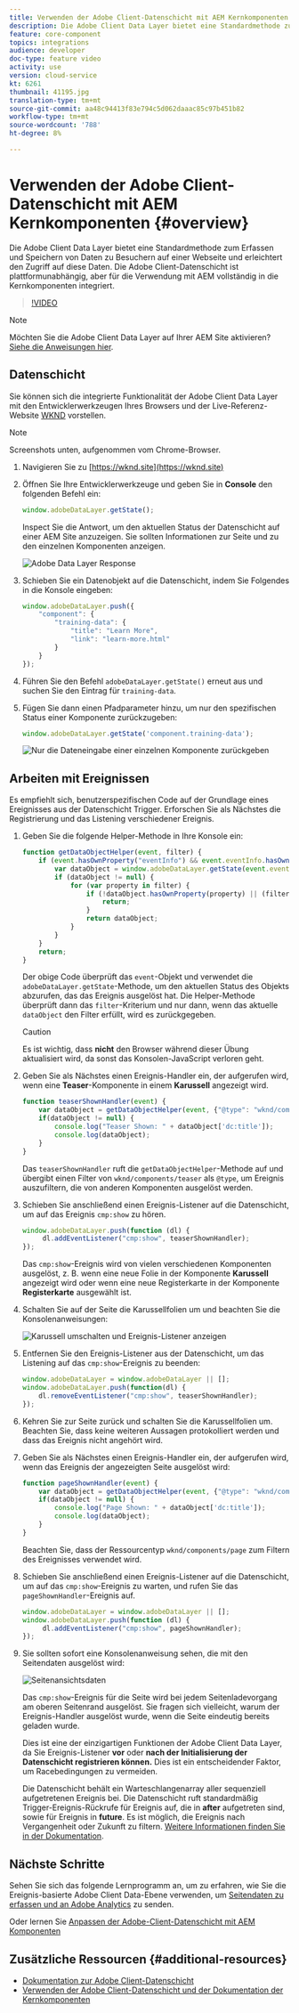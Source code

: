 ```yaml
---
title: Verwenden der Adobe Client-Datenschicht mit AEM Kernkomponenten
description: Die Adobe Client Data Layer bietet eine Standardmethode zum Erfassen und Speichern von Daten zu Besuchern auf einer Webseite und erleichtert den Zugriff auf diese Daten. Die Adobe Client-Datenschicht ist plattformunabhängig, aber für die Verwendung mit AEM vollständig in die Kernkomponenten integriert.
feature: core-component
topics: integrations
audience: developer
doc-type: feature video
activity: use
version: cloud-service
kt: 6261
thumbnail: 41195.jpg
translation-type: tm+mt
source-git-commit: aa48c94413f83e794c5d062daaac85c97b451b82
workflow-type: tm+mt
source-wordcount: '788'
ht-degree: 8%

---
```



# Verwenden der Adobe Client-Datenschicht mit AEM Kernkomponenten {#overview}

Die Adobe Client Data Layer bietet eine Standardmethode zum Erfassen und Speichern von Daten zu Besuchern auf einer Webseite und erleichtert den Zugriff auf diese Daten. Die Adobe Client-Datenschicht ist plattformunabhängig, aber für die Verwendung mit AEM vollständig in die Kernkomponenten integriert.

>[!VIDEO](https://video.tv.adobe.com/v/41195?quality=12&learn=on)

>[!NOTE]
>
> Möchten Sie die Adobe Client Data Layer auf Ihrer AEM Site aktivieren? [Siehe die Anweisungen hier](https://docs.adobe.com/content/help/en/experience-manager-core-components/using/developing/data-layer/overview.html#installation-activation).

## Datenschicht

Sie können sich die integrierte Funktionalität der Adobe Client Data Layer mit den Entwicklerwerkzeugen Ihres Browsers und der Live-Referenz-Website [WKND](https://wknd.site/) vorstellen.

>[!NOTE]
>
> Screenshots unten, aufgenommen vom Chrome-Browser.

1. Navigieren Sie zu [https://wknd.site](https://wknd.site)
1. Öffnen Sie Ihre Entwicklerwerkzeuge und geben Sie in **Console** den folgenden Befehl ein:

   ```js
   window.adobeDataLayer.getState();
   ```

   Inspect Sie die Antwort, um den aktuellen Status der Datenschicht auf einer AEM Site anzuzeigen. Sie sollten Informationen zur Seite und zu den einzelnen Komponenten anzeigen.

   ![Adobe Data Layer Response](assets/data-layer-state-response.png)

1. Schieben Sie ein Datenobjekt auf die Datenschicht, indem Sie Folgendes in die Konsole eingeben:

   ```js
   window.adobeDataLayer.push({
       "component": {
           "training-data": {
               "title": "Learn More",
               "link": "learn-more.html"
           }
       }
   });
   ```

1. Führen Sie den Befehl `adobeDataLayer.getState()` erneut aus und suchen Sie den Eintrag für `training-data`.
1. Fügen Sie dann einen Pfadparameter hinzu, um nur den spezifischen Status einer Komponente zurückzugeben:

   ```js
   window.adobeDataLayer.getState('component.training-data');
   ```

   ![Nur die Dateneingabe einer einzelnen Komponente zurückgeben](assets/return-just-single-component.png)

## Arbeiten mit Ereignissen

Es empfiehlt sich, benutzerspezifischen Code auf der Grundlage eines Ereignisses aus der Datenschicht Trigger. Erforschen Sie als Nächstes die Registrierung und das Listening verschiedener Ereignis.

1. Geben Sie die folgende Helper-Methode in Ihre Konsole ein:

   ```js
   function getDataObjectHelper(event, filter) {
       if (event.hasOwnProperty("eventInfo") && event.eventInfo.hasOwnProperty("path")) {
           var dataObject = window.adobeDataLayer.getState(event.eventInfo.path);
           if (dataObject != null) {
               for (var property in filter) {
                   if (!dataObject.hasOwnProperty(property) || (filter[property] !== null && filter[property] !== dataObject[property])) {
                       return;
                   }
                   return dataObject;
               }
           }
       }
       return;
   }
   ```

   Der obige Code überprüft das `event`-Objekt und verwendet die `adobeDataLayer.getState`-Methode, um den aktuellen Status des Objekts abzurufen, das das Ereignis ausgelöst hat. Die Helper-Methode überprüft dann das `filter`-Kriterium und nur dann, wenn das aktuelle `dataObject` den Filter erfüllt, wird es zurückgegeben.

   >[!CAUTION]
   >
   > Es ist wichtig, dass **nicht** den Browser während dieser Übung aktualisiert wird, da sonst das Konsolen-JavaScript verloren geht.

1. Geben Sie als Nächstes einen Ereignis-Handler ein, der aufgerufen wird, wenn eine **Teaser**-Komponente in einem **Karussell** angezeigt wird.

   ```js
   function teaserShownHandler(event) {
       var dataObject = getDataObjectHelper(event, {"@type": "wknd/components/teaser"});
       if(dataObject != null) {
           console.log("Teaser Shown: " + dataObject['dc:title']);
           console.log(dataObject);
       }
   }
   ```

   Das `teaserShownHandler` ruft die `getDataObjectHelper`-Methode auf und übergibt einen Filter von `wknd/components/teaser` als `@type`, um Ereignis auszufiltern, die von anderen Komponenten ausgelöst werden.

1. Schieben Sie anschließend einen Ereignis-Listener auf die Datenschicht, um auf das Ereignis `cmp:show` zu hören.

   ```js
   window.adobeDataLayer.push(function (dl) {
        dl.addEventListener("cmp:show", teaserShownHandler);
   });
   ```

   Das `cmp:show`-Ereignis wird von vielen verschiedenen Komponenten ausgelöst, z. B. wenn eine neue Folie in der Komponente **Karussell** angezeigt wird oder wenn eine neue Registerkarte in der Komponente **Registerkarte** ausgewählt ist.

1. Schalten Sie auf der Seite die Karussellfolien um und beachten Sie die Konsolenanweisungen:

   ![Karussell umschalten und Ereignis-Listener anzeigen](assets/teaser-console-slides.png)

1. Entfernen Sie den Ereignis-Listener aus der Datenschicht, um das Listening auf das `cmp:show`-Ereignis zu beenden:

   ```js
   window.adobeDataLayer = window.adobeDataLayer || [];
   window.adobeDataLayer.push(function(dl) {
       dl.removeEventListener("cmp:show", teaserShownHandler);
   });
   ```

1. Kehren Sie zur Seite zurück und schalten Sie die Karussellfolien um. Beachten Sie, dass keine weiteren Aussagen protokolliert werden und dass das Ereignis nicht angehört wird.

1. Geben Sie als Nächstes einen Ereignis-Handler ein, der aufgerufen wird, wenn das Ereignis der angezeigten Seite ausgelöst wird:

   ```js
   function pageShownHandler(event) {
       var dataObject = getDataObjectHelper(event, {"@type": "wknd/components/page"});
       if(dataObject != null) {
           console.log("Page Shown: " + dataObject['dc:title']);
           console.log(dataObject);
       }
   }
   ```

   Beachten Sie, dass der Ressourcentyp `wknd/components/page` zum Filtern des Ereignisses verwendet wird.

1. Schieben Sie anschließend einen Ereignis-Listener auf die Datenschicht, um auf das `cmp:show`-Ereignis zu warten, und rufen Sie das `pageShownHandler`-Ereignis auf.

   ```js
   window.adobeDataLayer = window.adobeDataLayer || [];
   window.adobeDataLayer.push(function (dl) {
        dl.addEventListener("cmp:show", pageShownHandler);
   });
   ```

1. Sie sollten sofort eine Konsolenanweisung sehen, die mit den Seitendaten ausgelöst wird:

   ![Seitenansichtsdaten](assets/page-show-console-data.png)

   Das `cmp:show`-Ereignis für die Seite wird bei jedem Seitenladevorgang am oberen Seitenrand ausgelöst. Sie fragen sich vielleicht, warum der Ereignis-Handler ausgelöst wurde, wenn die Seite eindeutig bereits geladen wurde.

   Dies ist eine der einzigartigen Funktionen der Adobe Client Data Layer, da Sie Ereignis-Listener **vor** oder **nach der Initialisierung der Datenschicht registrieren können.** Dies ist ein entscheidender Faktor, um Racebedingungen zu vermeiden.

   Die Datenschicht behält ein Warteschlangenarray aller sequenziell aufgetretenen Ereignis bei. Die Datenschicht ruft standardmäßig Trigger-Ereignis-Rückrufe für Ereignis auf, die in **after** aufgetreten sind, sowie für Ereignis in **future**. Es ist möglich, die Ereignis nach Vergangenheit oder Zukunft zu filtern. [Weitere Informationen finden Sie in der Dokumentation](https://github.com/adobe/adobe-client-data-layer/wiki#addeventlistener).


## Nächste Schritte

Sehen Sie sich das folgende Lernprogramm an, um zu erfahren, wie Sie die Ereignis-basierte Adobe Client Data-Ebene verwenden, um [Seitendaten zu erfassen und an Adobe Analytics](../analytics/collect-data-analytics.md) zu senden.

Oder lernen Sie [Anpassen der Adobe-Client-Datenschicht mit AEM Komponenten](./data-layer-customize.md)


## Zusätzliche Ressourcen {#additional-resources}

* [Dokumentation zur Adobe Client-Datenschicht](https://github.com/adobe/adobe-client-data-layer/wiki)
* [Verwenden der Adobe Client-Datenschicht und der Dokumentation der Kernkomponenten](https://docs.adobe.com/content/help/en/experience-manager-core-components/using/developing/data-layer/overview.html)
